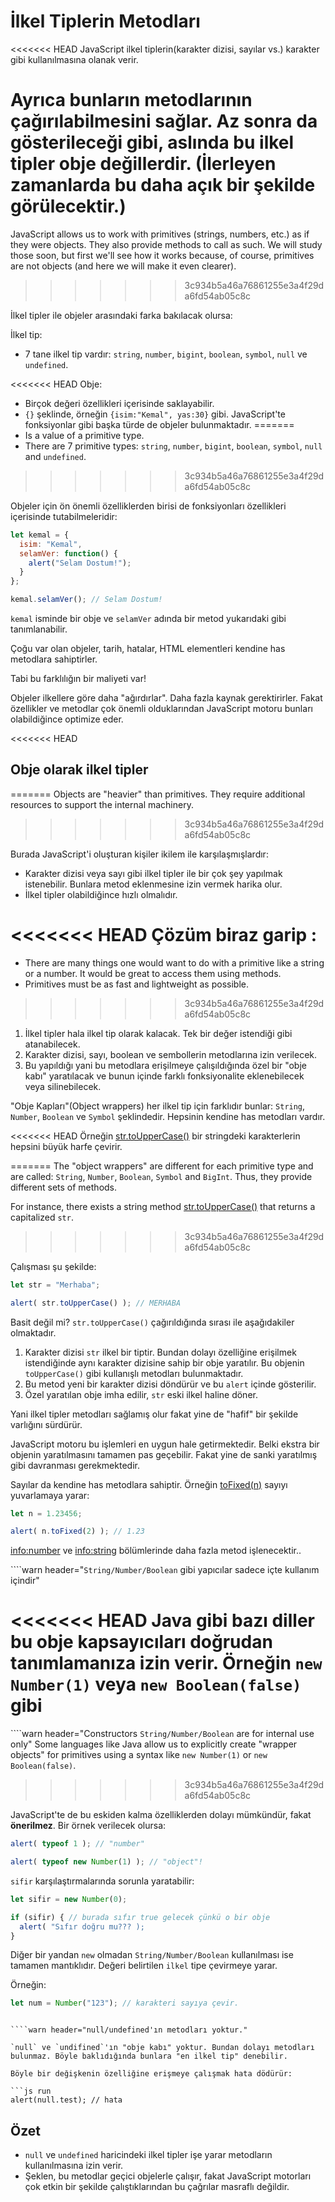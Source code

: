 # İlkel Tiplerin Metodları

<<<<<<< HEAD
JavaScript ilkel tiplerin(karakter dizisi, sayılar vs.) karakter gibi kullanılmasına olanak verir.

Ayrıca bunların metodlarının çağırılabilmesini sağlar. Az sonra da gösterileceği gibi, aslında bu ilkel tipler obje değillerdir. (İlerleyen zamanlarda bu daha açık bir şekilde görülecektir.)
=======
JavaScript allows us to work with primitives (strings, numbers, etc.) as if they were objects. They also provide methods to call as such. We will study those soon, but first we'll see how it works because, of course, primitives are not objects (and here we will make it even clearer).
>>>>>>> 3c934b5a46a76861255e3a4f29da6fd54ab05c8c

İlkel tipler ile objeler arasındaki farka bakılacak olursa:

İlkel tip:
- 7 tane ilkel tip vardır: `string`, `number`, `bigint`, `boolean`, `symbol`, `null` ve `undefined`.

<<<<<<< HEAD
Obje:
- Birçok değeri özellikleri içerisinde saklayabilir.
- `{}` şeklinde, örneğin `{isim:"Kemal", yas:30}` gibi. JavaScript'te fonksiyonlar gibi başka türde de objeler bulunmaktadır.
=======
- Is a value of a primitive type.
- There are 7 primitive types: `string`, `number`, `bigint`, `boolean`, `symbol`, `null` and `undefined`.
>>>>>>> 3c934b5a46a76861255e3a4f29da6fd54ab05c8c

Objeler için ön önemli özelliklerden birisi de fonksiyonları özellikleri içerisinde tutabilmeleridir:

```js run
let kemal = {
  isim: "Kemal",
  selamVer: function() {
    alert("Selam Dostum!");
  }
};

kemal.selamVer(); // Selam Dostum!
```

`kemal` isminde bir obje ve `selamVer` adında bir metod yukarıdaki gibi tanımlanabilir.

Çoğu var olan objeler, tarih, hatalar, HTML elementleri kendine has metodlara sahiptirler.

Tabi bu farklılığın bir maliyeti var!

Objeler ilkellere göre daha "ağırdırlar". Daha fazla kaynak gerektirirler. Fakat özellikler ve metodlar çok önemli olduklarından JavaScript motoru bunları olabildiğince optimize eder.

<<<<<<< HEAD
## Obje olarak ilkel tipler
=======
Objects are "heavier" than primitives. They require additional resources to support the internal machinery.
>>>>>>> 3c934b5a46a76861255e3a4f29da6fd54ab05c8c

Burada JavaScript'i oluşturan kişiler ikilem ile karşılaşmışlardır:

- Karakter dizisi veya sayı gibi ilkel tipler ile bir çok şey yapılmak istenebilir. Bunlara metod eklenmesine izin vermek harika olur.
- İlkel tipler olabildiğince hızlı olmalıdır.

<<<<<<< HEAD
Çözüm biraz garip :
=======
- There are many things one would want to do with a primitive like a string or a number. It would be great to access them using methods.
- Primitives must be as fast and lightweight as possible.
>>>>>>> 3c934b5a46a76861255e3a4f29da6fd54ab05c8c

1. İlkel tipler hala ilkel tip olarak kalacak. Tek bir değer istendiği gibi atanabilecek.
2. Karakter dizisi, sayı, boolean ve sembollerin metodlarına izin verilecek.
3. Bu yapıldığı yani bu metodlara erişilmeye çalışıldığında özel bir "obje kabı" yaratılacak ve bunun içinde farklı fonksiyonalite eklenebilecek veya silinebilecek.

"Obje Kapları"(Object wrappers) her ilkel tip için farklıdır bunlar: `String`, `Number`, `Boolean` ve `Symbol` şeklindedir. Hepsinin kendine has metodları vardır.

<<<<<<< HEAD
Örneğin [str.toUpperCase()](https://developer.mozilla.org/en/docs/Web/JavaScript/Reference/Global_Objects/String/toUpperCase)  bir stringdeki karakterlerin hepsini büyük harfe çevirir.

=======
The "object wrappers" are different for each primitive type and are called: `String`, `Number`, `Boolean`, `Symbol` and `BigInt`. Thus, they provide different sets of methods.

For instance, there exists a string method [str.toUpperCase()](https://developer.mozilla.org/en/docs/Web/JavaScript/Reference/Global_Objects/String/toUpperCase) that returns a capitalized `str`.
>>>>>>> 3c934b5a46a76861255e3a4f29da6fd54ab05c8c

Çalışması şu şekilde:

```js run
let str = "Merhaba";

alert( str.toUpperCase() ); // MERHABA
```

Basit değil mi? `str.toUpperCase()` çağırıldığında sırası ile aşağıdakiler olmaktadır.

1. Karakter dizisi `str` ilkel bir tiptir. Bundan dolayı özelliğine erişilmek istendiğinde aynı karakter dizisine sahip bir obje yaratılır. Bu objenin `toUpperCase()` gibi kullanışlı metodları bulunmaktadır.
2. Bu metod yeni bir karakter dizisi döndürür ve bu `alert` içinde gösterilir.
3. Özel yaratılan obje imha edilir, `str` eski ilkel haline döner.

Yani ilkel tipler metodları sağlamış olur fakat yine de "hafif" bir şekilde varlığını sürdürür.

JavaScript motoru bu işlemleri en uygun hale getirmektedir. Belki ekstra bir objenin yaratılmasını tamamen pas geçebilir. Fakat yine de sanki yaratılmış gibi davranması gerekmektedir.

Sayılar da kendine has metodlara sahiptir. Örneğin [toFixed(n)](https://developer.mozilla.org/en-US/docs/Web/JavaScript/Reference/Global_Objects/Number/toFixed) sayıyı yuvarlamaya yarar:

```js run
let n = 1.23456;

alert( n.toFixed(2) ); // 1.23
```
<info:number> ve <info:string> bölümlerinde daha fazla metod işlenecektir..


````warn header="`String/Number/Boolean` gibi yapıcılar sadece içte kullanım içindir"

<<<<<<< HEAD
Java gibi bazı diller bu obje kapsayıcıları doğrudan tanımlamanıza izin verir. Örneğin `new Number(1)` veya `new Boolean(false)` gibi
=======
````warn header="Constructors `String/Number/Boolean` are for internal use only"
Some languages like Java allow us to explicitly create "wrapper objects" for primitives using a syntax like `new Number(1)` or `new Boolean(false)`.
>>>>>>> 3c934b5a46a76861255e3a4f29da6fd54ab05c8c

JavaScript'te de bu eskiden kalma özelliklerden dolayı mümkündür, fakat **önerilmez**. Bir örnek verilecek olursa:

```js run
alert( typeof 1 ); // "number"

alert( typeof new Number(1) ); // "object"!
```
`sifir` karşılaştırmalarında sorunla yaratabilir:

```js run
let sifir = new Number(0);

if (sifir) { // burada sıfır true gelecek çünkü o bir obje
  alert( "Sıfır doğru mu??? );
}
```
Diğer bir yandan `new` olmadan `String/Number/Boolean` kullanılması ise tamamen mantıklıdır. Değeri belirtilen `ilkel`  tipe çevirmeye yarar.

Örneğin:
```js
let num = Number("123"); // karakteri sayıya çevir.
```
````

````warn header="null/undefined'ın metodları yoktur."

`null` ve `undifined`'ın "obje kabı" yoktur. Bundan dolayı metodları bulunmaz. Böyle baklıdığında bunlara "en ilkel tip" denebilir.

Böyle bir değişkenin özelliğine erişmeye çalışmak hata dödürür:

```js run
alert(null.test); // hata
````

## Özet

- `null` ve `undefined` haricindeki ilkel tipler işe yarar metodların kullanılmasına izin verir. 
- Şeklen, bu metodlar geçici objelerle çalışır, fakat JavaScript motorları çok etkin bir şekilde çalıştıklarından bu çağrılar masraflı değildir.
